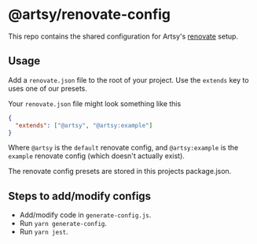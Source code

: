 # @artsy/renovate-config

This repo contains the shared configuration for Artsy's [renovate](https://renovatebot.com) setup.

## Usage

Add a `renovate.json` file to the root of your project. Use the `extends` key to uses one of our presets.

Your `renovate.json` file might look something like this

```json
{
  "extends": ["@artsy", "@artsy:example"]
}
```

Where `@artsy` is the `default` renovate config, and `@artsy:example` is the `example` renovate config (which doesn't actually exist).

The renovate config presets are stored in this projects package.json.

## Steps to add/modify configs

- Add/modify code in `generate-config.js`.
- Run `yarn generate-config`.
- Run `yarn jest`.

